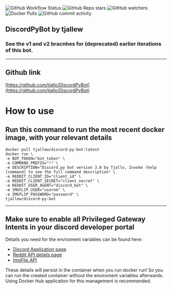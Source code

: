 ![GitHub Workflow Status](https://img.shields.io/github/workflow/status/tjallo/DiscordPyBot/Run%20tests,%20build%20and%20publish%20docker%20image)
![GitHub Repo stars](https://img.shields.io/github/stars/tjallo/DiscordPyBot?style=social)
![GitHub watchers](https://img.shields.io/github/watchers/tjallo/DiscordPyBot?style=social)
![Docker Pulls](https://img.shields.io/docker/pulls/tjallew/discord-py-bot)
![GitHub commit activity](https://img.shields.io/github/commit-activity/y/tjallo/DiscordPyBot)

## DiscordPyBot by tjallew
### See the v1 and v2 bracnhes for (deprecated) earlier iterations of this bot.


****
## Github link
[https://github.com/tjallo/DiscordPyBot](https://github.com/tjallo/DiscordPyBot)
# How to use
## Run this command to run the most recent docker image, with your relevant details

    docker pull tjallew/discord-py-bot:latest
    docker run \
    -e BOT_TOKEN="bot_token" \
    -e COMMAND_PREFIX="!" \
    -e DESCRIPTION="Discord.py bot version 3.0 by Tjallo, Invoke !help [command] to see the full command description" \
    -e REDDIT_CLIENT_ID="client_id" \
    -e REDDIT_CLIENT_SECRET="client_secret" \
    -e REDDIT_USER_AGENT="discord_bot" \
    -e IMGFLIP_USER="usernm" \
    -e IMGFLIP_PASSWORD="password" \
    tjallew/discord-py-bot


****

## Make sure to enable all Privileged Gateway Intents in your discord developer portal


Details you need for the enviroment variables can be found here:
* [Discord Application page](https://discord.com/developers/applications)
* [Reddit API details page](https://www.reddit.com/prefs/apps)
* [ImgFlip API](https://imgflip.com/api)

These details will persist in the container when you run docker run! So you can run the created container without the enviroment variables afterwards. Using Docker Hub application for this management is recommended.
